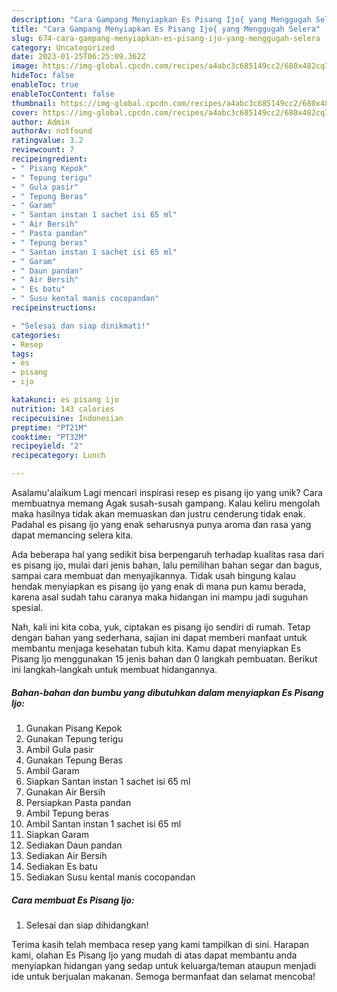 ```yaml
---
description: "Cara Gampang Menyiapkan Es Pisang Ijo{ yang Menggugah Selera"
title: "Cara Gampang Menyiapkan Es Pisang Ijo{ yang Menggugah Selera"
slug: 674-cara-gampang-menyiapkan-es-pisang-ijo-yang-menggugah-selera
category: Uncategorized
date: 2023-01-25T06:25:09.362Z
image: https://img-global.cpcdn.com/recipes/a4abc3c685149cc2/680x482cq70/es-pisang-ijo-foto-resep-utama.jpg
hideToc: false
enableToc: true
enableTocContent: false
thumbnail: https://img-global.cpcdn.com/recipes/a4abc3c685149cc2/680x482cq70/es-pisang-ijo-foto-resep-utama.jpg
cover: https://img-global.cpcdn.com/recipes/a4abc3c685149cc2/680x482cq70/es-pisang-ijo-foto-resep-utama.jpg
author: Admin
authorAv: notfound
ratingvalue: 3.2
reviewcount: 7
recipeingredient:
- " Pisang Kepok"
- " Tepung terigu"
- " Gula pasir"
- " Tepung Beras"
- " Garam"
- " Santan instan 1 sachet isi 65 ml"
- " Air Bersih"
- " Pasta pandan"
- " Tepung beras"
- " Santan instan 1 sachet isi 65 ml"
- " Garam"
- " Daun pandan"
- " Air Bersih"
- " Es batu"
- " Susu kental manis cocopandan"
recipeinstructions:

- "Selesai dan siap dinikmati!"
categories:
- Resep
tags:
- es
- pisang
- ijo

katakunci: es pisang ijo 
nutrition: 143 calories
recipecuisine: Indonesian
preptime: "PT21M"
cooktime: "PT32M"
recipeyield: "2"
recipecategory: Lunch

---
```



Asalamu'alaikum Lagi mencari inspirasi resep es pisang ijo yang unik? Cara membuatnya memang Agak susah-susah gampang. Kalau keliru mengolah maka hasilnya tidak akan memuaskan dan justru cenderung tidak enak. Padahal es pisang ijo yang enak seharusnya punya aroma dan rasa yang dapat memancing selera kita.


Ada beberapa hal yang sedikit bisa berpengaruh terhadap kualitas rasa dari es pisang ijo, mulai dari jenis bahan, lalu pemilihan bahan segar dan bagus, sampai cara membuat dan menyajikannya. Tidak usah bingung kalau hendak menyiapkan es pisang ijo yang enak di mana pun kamu berada, karena asal sudah tahu caranya maka hidangan ini mampu jadi suguhan spesial.




Nah, kali ini kita coba, yuk, ciptakan es pisang ijo sendiri di rumah. Tetap dengan bahan yang sederhana, sajian ini dapat memberi manfaat untuk membantu menjaga kesehatan tubuh kita. Kamu dapat menyiapkan Es Pisang Ijo menggunakan 15 jenis bahan dan 0 langkah pembuatan. Berikut ini langkah-langkah untuk membuat hidangannya.

<!--inarticleads1-->

##### Bahan-bahan dan bumbu yang dibutuhkan dalam menyiapkan Es Pisang Ijo:

1. Gunakan  Pisang Kepok
1. Gunakan  Tepung terigu
1. Ambil  Gula pasir
1. Gunakan  Tepung Beras
1. Ambil  Garam
1. Siapkan  Santan instan 1 sachet isi 65 ml
1. Gunakan  Air Bersih
1. Persiapkan  Pasta pandan
1. Ambil  Tepung beras
1. Ambil  Santan instan 1 sachet isi 65 ml
1. Siapkan  Garam
1. Sediakan  Daun pandan
1. Sediakan  Air Bersih
1. Sediakan  Es batu
1. Sediakan  Susu kental manis cocopandan




<!--inarticleads2-->

##### Cara membuat Es Pisang Ijo:


1. Selesai dan siap dihidangkan!



Terima kasih telah membaca resep yang kami tampilkan di sini. Harapan kami, olahan Es Pisang Ijo yang mudah di atas dapat membantu anda menyiapkan hidangan yang sedap untuk keluarga/teman ataupun menjadi ide untuk berjualan makanan. Semoga bermanfaat dan selamat mencoba!
